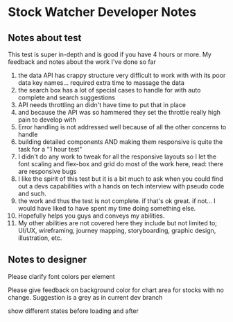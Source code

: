 # Stock Watcher Developer Notes

## Notes about test

This test is super in-depth and is good if you have 4 hours or more.
My feedback and notes about the work I've done so far
1. the data API has crappy structure very difficult to work with with its poor data key names... required extra time to massage the data
2. the search box has a lot of special cases to handle for with auto complete and search suggestions
3. API needs throttling an didn't have time to put that in place
4. and because the API was so hammered they set the throttle really high pain to develop with
5. Error handling is not addressed well because of all the other concerns to handle
6. building detailed components AND making them responsive is quite the task for a "1 hour test"
7. I didn't do any work to tweak for all the responsive layouts so I let the font scaling and flex-box and grid do most of the work here, read: there are responsive bugs
8. I like the spirit of this test but it is a bit much to ask when you could find out a devs capabilities with a hands on tech interview with pseudo code and such.
9. the work and thus the test is not complete. if that's ok great. if not... I would have liked to have spent my time doing something else.
10. Hopefully helps you guys and conveys my abilities.
11. My other abilities are not covered here they include but not limited to; UI/UX, wireframing, journey mapping, storyboarding, graphic design, illustration, etc. 

## Notes to designer

Please clarify font colors per element

Please give feedback on background color for chart area for stocks with no change.
Suggestion is a grey as in current dev branch

show different states before loading and after

